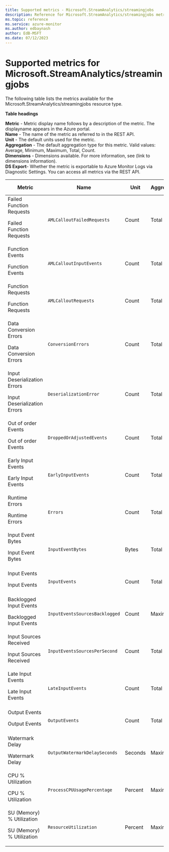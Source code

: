 ```yaml
---
title: Supported metrics - Microsoft.StreamAnalytics/streamingjobs
description: Reference for Microsoft.StreamAnalytics/streamingjobs metrics in Azure Monitor.
ms.topic: reference
ms.service: azure-monitor
ms.author: edbaynash
author: EdB-MSFT
ms.date: 07/12/2023
---
```

# Supported metrics for Microsoft.StreamAnalytics/streamingjobs  
<!-- Data source : arm-->


The following table lists the metrics available for the Microsoft.StreamAnalytics/streamingjobs resource type.

  

**Table headings**
  
**Metric** - Metric display name follows by a description of the metric. The displayname appears in the Azure portal.  
**Name** - The name of the metric as referred to in the REST API.  
**Unit** - The default units used for the metric.  
**Aggregation** - The default aggregation type for this metric. Valid values: Average, Minimum, Maximum, Total, Count.  
**Dimensions** - Dimensions available. For more information, see (link to dimensions information).  
**DS Export**- Whether the metric is exportable to Azure Monitor Logs via Diagnostic Settings.  You can access all metrics via the REST API.  
  
  
|Metric|Name|Unit|Aggregation|Dimensions|DS Export|
|---|---|---|---|---|---|
|Failed Function Requests<p><p>Failed Function Requests |`AMLCalloutFailedRequests` |Count |Total |LogicalName, PartitionId, ProcessorInstance, NodeName |Yes|
|Function Events<p><p>Function Events |`AMLCalloutInputEvents` |Count |Total |LogicalName, PartitionId, ProcessorInstance, NodeName |Yes|
|Function Requests<p><p>Function Requests |`AMLCalloutRequests` |Count |Total |LogicalName, PartitionId, ProcessorInstance, NodeName |Yes|
|Data Conversion Errors<p><p>Data Conversion Errors |`ConversionErrors` |Count |Total |LogicalName, PartitionId, ProcessorInstance, NodeName |Yes|
|Input Deserialization Errors<p><p>Input Deserialization Errors |`DeserializationError` |Count |Total |LogicalName, PartitionId, ProcessorInstance, NodeName |Yes|
|Out of order Events<p><p>Out of order Events |`DroppedOrAdjustedEvents` |Count |Total |LogicalName, PartitionId, ProcessorInstance, NodeName |Yes|
|Early Input Events<p><p>Early Input Events |`EarlyInputEvents` |Count |Total |LogicalName, PartitionId, ProcessorInstance, NodeName |Yes|
|Runtime Errors<p><p>Runtime Errors |`Errors` |Count |Total |LogicalName, PartitionId, ProcessorInstance, NodeName |Yes|
|Input Event Bytes<p><p>Input Event Bytes |`InputEventBytes` |Bytes |Total |LogicalName, PartitionId, ProcessorInstance, NodeName |Yes|
|Input Events<p><p>Input Events |`InputEvents` |Count |Total |LogicalName, PartitionId, ProcessorInstance, NodeName |Yes|
|Backlogged Input Events<p><p>Backlogged Input Events |`InputEventsSourcesBacklogged` |Count |Maximum |LogicalName, PartitionId, ProcessorInstance, NodeName |Yes|
|Input Sources Received<p><p>Input Sources Received |`InputEventsSourcesPerSecond` |Count |Total |LogicalName, PartitionId, ProcessorInstance, NodeName |Yes|
|Late Input Events<p><p>Late Input Events |`LateInputEvents` |Count |Total |LogicalName, PartitionId, ProcessorInstance, NodeName |Yes|
|Output Events<p><p>Output Events |`OutputEvents` |Count |Total |LogicalName, PartitionId, ProcessorInstance, NodeName |Yes|
|Watermark Delay<p><p>Watermark Delay |`OutputWatermarkDelaySeconds` |Seconds |Maximum |LogicalName, PartitionId, ProcessorInstance, NodeName |Yes|
|CPU % Utilization<p><p>CPU % Utilization |`ProcessCPUUsagePercentage` |Percent |Maximum |LogicalName, PartitionId, ProcessorInstance, NodeName |Yes|
|SU (Memory) % Utilization<p><p>SU (Memory) % Utilization |`ResourceUtilization` |Percent |Maximum |LogicalName, PartitionId, ProcessorInstance, NodeName |Yes|


<!--Gen Date:  Wed Jul 12 2023 17:59:09 GMT+0300 (Israel Daylight Time)-->